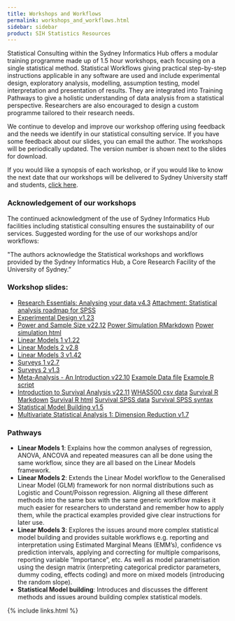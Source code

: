 ```yaml
---
title: Workshops and Workflows
permalink: workshops_and_workflows.html
sidebar: sidebar
product: SIH Statistics Resources
---
```


Statistical Consulting within the Sydney Informatics Hub offers a modular training programme made up of 1.5 hour workshops, each focusing on a single statistical method. Statistical Workflows giving practical step-by-step instructions applicable in any software are used and include experimental design, exploratory analysis, modelling, assumption testing, model interpretation and presentation of results. They are integrated into Training Pathways to give a holistic understanding of data analysis from a statistical perspective. Researchers are also encouraged to design a custom programme tailored to their research needs.

We continue to develop and improve our workshop offering using feedback and the needs we identify in our statistical consulting service. If you have some feedback about our slides, you can email the author. The workshops will be periodically updated. The version number is shown next to the slides for download.

If you would like a synopsis of each workshop, or if you would like to know the next date that our workshops will be delivered to Sydney University staff and students, [click here](https://www.sydney.edu.au/research/facilities/sydney-informatics-hub/workshops-and-training.html). 

### Acknowledgement of our workshops

The continued acknowledgment of the use of Sydney Informatics Hub facilities including statistical consulting ensures the sustainability of our services. Suggested wording for the use of our workshops and/or workflows:

"The authors acknowledge the Statistical workshops and workflows provided by the Sydney Informatics Hub, a Core Research Facility of the University of Sydney.” 

### Workshop slides:

* [Research Essentials: Analysing your data v4.3](https://github.com/Sydney-Informatics-Hub/stats-resources/blob/main/Research%20Essentials%20v4.3%2022-11-15%20HANDOUT.pdf) [Attachment: Statistical analysis roadmap for SPSS](https://github.com/Sydney-Informatics-Hub/stats-resources/blob/main/Statistical%20analysis%20roadmap%20for%20SPSS.pdf)
* [Experimental Design v1.23](https://github.com/Sydney-Informatics-Hub/stats-resources/blob/main/Experimental%20Design%20v%201.23.pdf)
* [Power and Sample Size v22.12](https://github.com/Sydney-Informatics-Hub/stats-resources/blob/main/Power%20and%20sample%20size%20v22.12%20handout.pdf) [Power Simulation RMarkdown](https://github.com/Sydney-Informatics-Hub/stats-resources/blob/main/Example1-simulation.Rmd) [Power simulation html](https://github.com/Sydney-Informatics-Hub/stats-resources/blob/main/Example1-simulation.html)
* [Linear Models 1 v1.22](https://github.com/Sydney-Informatics-Hub/stats-resources/blob/main/Linear%20Models%20I%20-%20regression%2C%20ANOVA%2C%20ANCOVA%2C%20repeated%20measures%20HANDOUTS%20v1.22%2029-8-2022.pdf)
* [Linear Models 2 v2.8](https://github.com/Sydney-Informatics-Hub/stats-resources/blob/main/Linear%20Models%20II%20Logistic%20and%20Poisson%20regression-an%20intro%20to%20GLMs%20HANDOUTS%20v2.8%202-9-2022.pdf)
* [Linear Models 3 v1.42](https://github.com/Sydney-Informatics-Hub/stats-resources/blob/main/Linear%20Models%20III%20Advanced%20Topics%20Tricks%20and%20Tips%20HANDOUTS%20v1.42%206-10-2022.pdf)
* [Surveys 1 v2.7](https://github.com/Sydney-Informatics-Hub/stats-resources/blob/main/Surveys%201%20-%20An%20Introduction%20HANDOUTS%20v2.7%204-10-2022.pdf)
* [Surveys 2 v1.3](https://github.com/Sydney-Informatics-Hub/stats-resources/blob/main/Surveys%202%20-%20Advanced%20Topics%20HANDOUTS%20v1.3%204-10-2022.pdf)
* [Meta-Analysis - An Introduction v22.10](https://github.com/Sydney-Informatics-Hub/stats-resources/blob/main/Meta-Analysis%20v22.10%20handout.pdf)  [Example Data file](https://github.com/Sydney-Informatics-Hub/stats-resources/blob/main/Meta_Sutton_Smith%2022-06.csv) [Example R script](https://github.com/Sydney-Informatics-Hub/stats-resources/blob/main/Meta-Analysis%20workshop%20example%2022-06.R)
* [Introduction to Survival Analysis v22.11](https://github.com/Sydney-Informatics-Hub/stats-resources/blob/main/Introduction%20to%20Survival%20Analysis%20v22.11%20handout.pdf) [WHAS500 csv data](https://github.com/Sydney-Informatics-Hub/stats-resources/blob/main/WHAS500data.csv) [Survival R Markdown](https://github.com/Sydney-Informatics-Hub/stats-resources/blob/main/SurvivalAnalysis_R%20(4).Rmd) [Survival R html](https://github.com/Sydney-Informatics-Hub/stats-resources/blob/main/SurvivalAnalysis_R%20(2).html) [Survival SPSS data](https://github.com/Sydney-Informatics-Hub/stats-resources/blob/main/WHAS500_data.sav) [Survival SPSS syntax](https://github.com/Sydney-Informatics-Hub/stats-resources/blob/main/Survival_Workshop_syntax%20(1).sps)
* [Statistical Model Building v1.5](https://github.com/Sydney-Informatics-Hub/stats-resources/blob/main/SIH%20SC%20Statistical%20Model%20Building%20v1.5%20presented%2022-05-25.pdf)
* [Multivariate Statistical Analysis 1: Dimension Reduction v1.7](https://github.com/Sydney-Informatics-Hub/stats-resources/raw/28492665b71621fa91477e6553768d66c0d2b4d3/Multivariate%20Statistical%20Analysis%20v1.7%20handouts.pdf)

### Pathways

* **Linear Models 1**: Explains how the common analyses of regression, ANOVA, ANCOVA and repeated measures can all be done using the same workflow, since they are all based on the Linear Models framework. 
* **Linear Models 2**: Extends the Linear Model workflow to the Generalised Linear Model (GLM) framework for non normal distributions such as Logistic and Count/Poisson regression. Aligning all these different methods into the same box with the same generic workflow makes it much easier for researchers to understand and remember how to apply them, while the practical examples provided give clear instructions for later use. 
* **Linear Models 3**: Explores the issues around more complex statistical model building and provides suitable workflows e.g. reporting and interpretation using Estimated Marginal Means (EMM’s), confidence vs prediction intervals, applying and correcting for multiple comparisons, reporting variable “Importance”, etc. As well as model parametrisation using the design matrix (interpreting categorical predictor parameters, dummy coding, effects coding) and more on mixed models (introducing the random slope).
* **Statistical Model building**: Introduces and discusses the different methods and issues around building complex statistical models.


{% include links.html %}